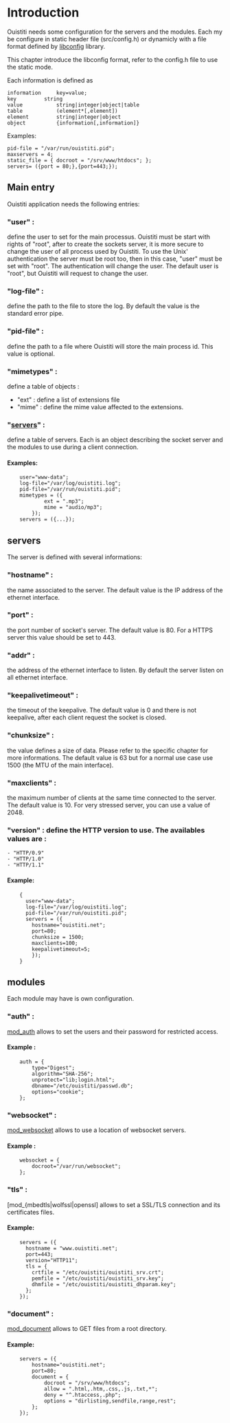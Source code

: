 # Introduction

Ouistiti needs some configuration for the servers and the modules.
Each my be configure in static header file (src/config.h) or dynamicly
with a file format defined by [libconfig](http://www.hyperrealm.com/libconfig/) library.

This chapter introduce the libconfig format, refer to the config.h file to use the static mode.

Each information is defined as

    information		key=value;
    key			string
    value 			string|integer|object|table
    table			(element*[,element])
    element			string|integer|object
    object			{information[,information]}

Examples:

	pid-file = "/var/run/ouistiti.pid";
	maxservers = 4;
	static_file = { docroot = "/srv/www/htdocs"; };
	servers= ({port = 80;},{port=443;});

## Main entry

Ouistiti application needs the following entries:

### "user" :
define the user to set for the main processus. Ouistiti must
be start with rights of "root", after to create the sockets server,
it is more secure to change the user of all process used by Ouistiti.
To use the Unix' authentication the server must be root too, then
in this case, "user" must be set with "root". The authentication will
change the user. The default user is "root", but Ouistiti will request
to change the user.

### "log-file" :
define the path to the file to store the log. By default
the value is the standard error pipe.

### "pid-file" :
define the path to a file where Ouistiti will store the
main process id. This value is optional.

### "mimetypes" :

define a table of objects :
   * "ext" : define a list of extensions file
   * "mime" : define the mime value affected to the extensions.

### "[servers](#servers)" :
define a table of servers. Each is an object describing
the socket server and the modules to use during a client connection.

#### Examples:

```config
	user="www-data";
	log-file="/var/log/ouistiti.log";
	pid-file="/var/run/ouistiti.pid";
	mimetypes = ({
			ext = ".mp3";
			mime = "audio/mp3";
		});
	servers = ({...});
```

## servers

The server is defined with several informations:

### "hostname" :
the name associated to the server. The default value is the IP
 address of the ethernet interface.

### "port" :
the port number of socket's server. The default value is 80. For a
 HTTPS server this value should be set to 443.

### "addr" :
the address of the ethernet interface to listen. By default
 the server listen on all ethernet interface.

### "keepalivetimeout" :
the timeout of the keepalive. The default value is 0 and
 there is not keepalive, after each client request the socket is closed.

### "chunksize" :
the value defines a size of data. Please refer to the specific chapter
 for more informations. The default value is 63 but for a normal use case
 use 1500 (the MTU of the main interface).

### "maxclients" :
the maximum number of clients at the same time connected
 to the server. The default value is 10. For very stressed server,
 you can use a value of 2048.

### "version" : define the HTTP version to use. The availables values are :
    - "HTTP/0.9"
    - "HTTP/1.0"
    - "HTTP/1.1"

#### Example:

```config
	{
	  user="www-data";
	  log-file="/var/log/ouistiti.log";
	  pid-file="/var/run/ouistiti.pid";
	  servers = ({
	    hostname="ouistiti.net";
	    port=80;
	    chunksize = 1500;
	    maxclients=100;
	    keepalivetimeout=5;
	    });
	}
```

## modules

Each module may have is own configuration.

### "auth" :
[mod_auth](mod_auth.md) allows to set the users and their password for restricted access.

#### Example :

```config
	auth = {
		type="Digest";
		algorithm="SHA-256";
		unprotect="lib;login.html";
		dbname="/etc/ouistiti/passwd.db";
		options="cookie";
	};
```

### "websocket" :
[mod_websocket](mod_websocket.md) allows to use a location of websocket servers.

#### Example :

```config
	websocket = {
		docroot="/var/run/websocket";
	};
```

### "tls" :
[mod_{mbedtls|wolfssl|openssl] allows to set a SSL/TLS connection and its certificates files.

#### Example:

```config
	servers = ({
	  hostname = "www.ouistiti.net";
	  port=443;
	  version="HTTP11";
	  tls = {
	    crtfile = "/etc/ouistiti/ouistiti_srv.crt";
	    pemfile = "/etc/ouistiti/ouistiti_srv.key";
	    dhmfile = "/etc/ouistiti/ouistiti_dhparam.key";
	  };
	});
```

### "document" :
[mod_document](mod_document.md) allows to GET files from a root directory.

#### Example:

```config
	servers = ({
	    hostname="ouistiti.net";
	    port=80;
		document = {
			docroot = "/srv/www/htdocs";
			allow = ".html,.htm,.css,.js,.txt,*";
			deny = "^.htaccess,.php";
			options = "dirlisting,sendfile,range,rest";
		};
	});
```

